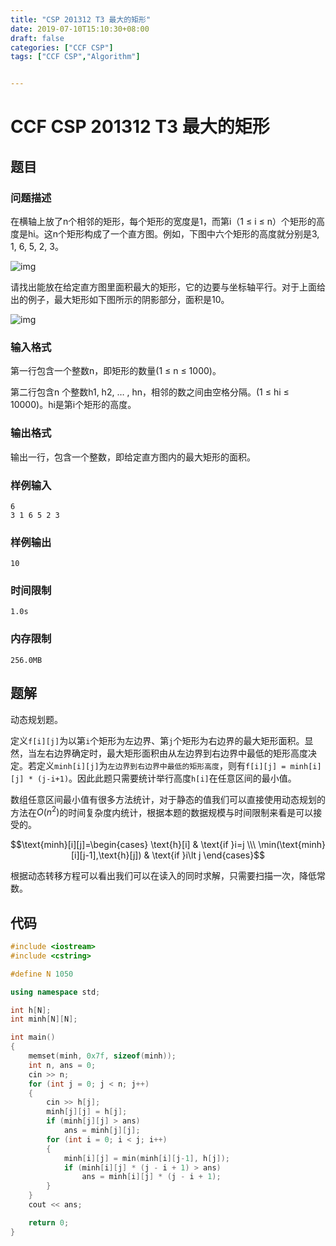 ```yaml
---
title: "CSP 201312 T3 最大的矩形"
date: 2019-07-10T15:10:30+08:00
draft: false
categories: ["CCF CSP"]
tags: ["CCF CSP","Algorithm"]


---
```


# CCF CSP 201312 T3 最大的矩形

## 题目

### **问题描述**

在横轴上放了n个相邻的矩形，每个矩形的宽度是1，而第i（1 ≤ i ≤ n）个矩形的高度是hi。这n个矩形构成了一个直方图。例如，下图中六个矩形的高度就分别是3, 1, 6, 5, 2, 3。

![img](https://mrcroxx.github.io/img/csp-201312-t3/1.png)

请找出能放在给定直方图里面积最大的矩形，它的边要与坐标轴平行。对于上面给出的例子，最大矩形如下图所示的阴影部分，面积是10。

![img](https://mrcroxx.github.io/img/csp-201312-t3/2.png)

### 输入格式

第一行包含一个整数n，即矩形的数量(1 ≤ n ≤ 1000)。

第二行包含n 个整数h1, h2, … , hn，相邻的数之间由空格分隔。(1 ≤ hi ≤ 10000)。hi是第i个矩形的高度。

### 输出格式

输出一行，包含一个整数，即给定直方图内的最大矩形的面积。

### 样例输入

```
6
3 1 6 5 2 3
```

### 样例输出

```
10
```

### 时间限制

```
1.0s
```

### 内存限制

```
256.0MB
```

## 题解

动态规划题。

定义`f[i][j]`为以第`i`个矩形为左边界、第`j`个矩形为右边界的最大矩形面积。显然，当左右边界确定时，最大矩形面积由从左边界到右边界中最低的矩形高度决定。若定义`minh[i][j]`为`左边界到右边界中最低的矩形高度`，则有`f[i][j] = minh[i][j] * (j-i+1)`。因此此题只需要统计举行高度`h[i]`在任意区间的最小值。

数组任意区间最小值有很多方法统计，对于静态的值我们可以直接使用动态规划的方法在$O(n^2)$的时间复杂度内统计，根据本题的数据规模与时间限制来看是可以接受的。

$$\text{minh}[i][j]=\begin{cases} \text{h}[i] & \text{if }i=j \\\ \min(\text{minh}[i][j-1],\text{h}[j]) & \text{if }i\lt j \end{cases}$$

根据动态转移方程可以看出我们可以在读入的同时求解，只需要扫描一次，降低常数。

## 代码

```c++
#include <iostream>
#include <cstring>

#define N 1050

using namespace std;

int h[N];
int minh[N][N];

int main()
{
    memset(minh, 0x7f, sizeof(minh));
    int n, ans = 0;
    cin >> n;
    for (int j = 0; j < n; j++)
    {
        cin >> h[j];
        minh[j][j] = h[j];
        if (minh[j][j] > ans)
            ans = minh[j][j];
        for (int i = 0; i < j; i++)
        {
            minh[i][j] = min(minh[i][j-1], h[j]);
            if (minh[i][j] * (j - i + 1) > ans)
                ans = minh[i][j] * (j - i + 1);
        }
    }
    cout << ans;

    return 0;
}
```

